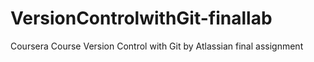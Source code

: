 # VersionControlwithGit-finallab
Coursera Course Version Control with Git by Atlassian final assignment
